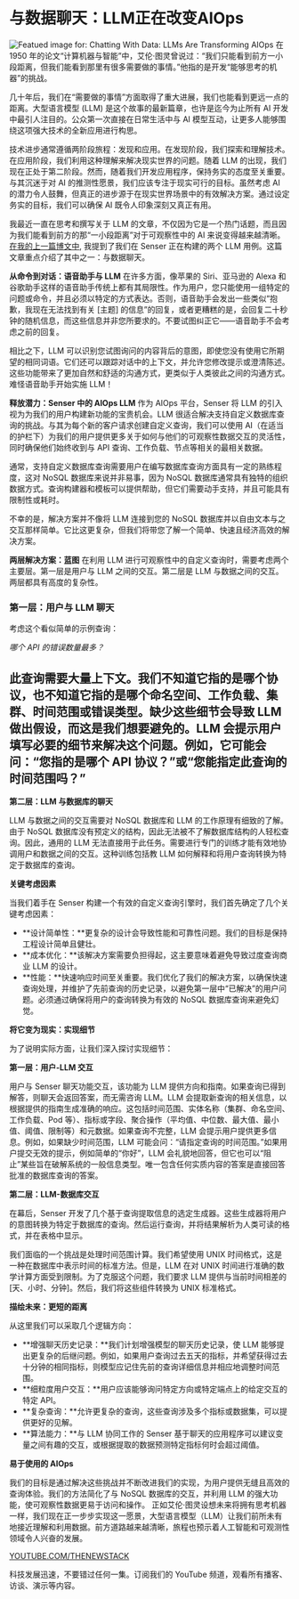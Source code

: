 # 与数据聊天：LLM正在改变AIOps
![Featued image for: Chatting With Data: LLMs Are Transforming AIOps](https://cdn.thenewstack.io/media/2024/08/00057cf6-robot-5702074_1280-1024x639.png)
在 1950 年的论文“计算机器与智能”中，艾伦·图灵曾说过：“我们只能看到前方一小段距离，但我们能看到那里有很多需要做的事情。”他指的是开发“能够思考的机器”的挑战。

几十年后，我们在“需要做的事情”方面取得了重大进展，我们也能看到更远一点的距离。大型语言模型 (LLM) 是这个故事的最新篇章，也许是迄今为止所有 AI 开发中最引人注目的。公众第一次直接在日常生活中与 AI 模型互动，让更多人能够围绕这项强大技术的全新应用进行构思。

技术进步通常遵循两阶段旅程：发现和应用。在发现阶段，我们探索和理解技术。在应用阶段，我们利用这种理解来解决现实世界的问题。随着 LLM 的出现，我们现在正处于第二阶段。然而，随着我们开发应用程序，保持务实的态度至关重要。与其沉迷于对 AI 的推测性愿景，我们应该专注于现实可行的目标。虽然考虑 AI 的潜力令人鼓舞，但真正的进步源于在现实世界场景中的有效解决方案。通过设定务实的目标，我们可以确保 AI 既令人印象深刻又真正有用。

我最近一直在思考和撰写关于 LLM 的文章，不仅因为它是一个热门话题，而且因为我们能看到前方的那“一小段距离”对于可观察性中的 AI 来说变得越来越清晰。[在我的上一篇博文中](https://thenewstack.io/supercharge-aiops-efficiency-with-llms/), 我提到了我们在 Senser 正在构建的两个 LLM 用例。这篇文章重点介绍了其中之一：与数据聊天。

**从命令到对话：语音助手与 LLM**
在许多方面，像苹果的 Siri、亚马逊的 Alexa 和谷歌助手这样的语音助手传统上都有其局限性。作为用户，您只能使用一组特定的问题或命令，并且必须以特定的方式表达。否则，语音助手会发出一些类似“抱歉，我现在无法找到有关 [主题] 的信息”的回复，或者更糟糕的是，会回复二十秒钟的随机信息，而这些信息并非您所要求的。不要试图纠正它——语音助手不会考虑之前的回复。

相比之下，LLM 可以识别您试图询问的内容背后的意图，即使您没有使用它所期望的相同词语。它们还可以跟踪对话中的上下文，并允许您修改提示或澄清陈述。这些功能带来了更加自然和舒适的沟通方式，更类似于人类彼此之间的沟通方式。难怪语音助手开始实施 LLM！

**释放潜力：Senser 中的 AIOps LLM**
作为 AIOps 平台，Senser 将 LLM 的引入视为为我们的用户构建新功能的宝贵机会。LLM 很适合解决支持自定义数据库查询的挑战。与其为每个新的客户请求创建自定义查询，我们可以使用 AI（在适当的护栏下）为我们的用户提供更多关于如何与他们的可观察性数据交互的灵活性，同时确保他们始终收到与 API 查询、工作负载、节点等相关的最相关数据。

通常，支持自定义数据库查询需要用户在编写数据库查询方面具有一定的熟练程度，这对 NoSQL 数据库来说并非易事，因为 NoSQL 数据库通常具有独特的组织数据方式。查询构建器和模板可以提供帮助，但它们需要动手支持，并且可能具有限制性或耗时。

不幸的是，解决方案并不像将 LLM 连接到您的 NoSQL 数据库并以自由文本与之交互那样简单。它比这更复杂，但我们将带您了解一个简单、快速且经济高效的解决方案。

**两层解决方案：蓝图**
在利用 LLM 进行可观察性中的自定义查询时，需要考虑两个主要层。第一层是用户与 LLM 之间的交互。第二层是 LLM 与数据之间的交互。两层都具有高度的复杂性。

### 第一层：用户与 LLM 聊天
考虑这个看似简单的示例查询：

*哪个 API 的错误数量最多？*
## 此查询需要大量上下文。我们不知道它指的是哪个协议，也不知道它指的是哪个命名空间、工作负载、集群、时间范围或错误类型。缺少这些细节会导致 LLM 做出假设，而这是我们想要避免的。LLM 会提示用户填写必要的细节来解决这个问题。例如，它可能会问：“您指的是哪个 API 协议？”或“您能指定此查询的时间范围吗？”

**第二层：LLM 与数据库的聊天**

LLM 与数据之间的交互需要对 NoSQL 数据库和 LLM 的工作原理有细致的了解。由于 NoSQL 数据库没有预定义的结构，因此无法被不了解数据库结构的人轻松查询。因此，通用的 LLM 无法直接用于此任务。需要进行专门的训练才能有效地协调用户和数据之间的交互。这种训练包括教 LLM 如何解释和将用户查询转换为特定于数据库的查询。

**关键考虑因素**

当我们着手在 Senser 构建一个有效的自定义查询引擎时，我们首先确定了几个关键考虑因素：

* **设计简单性：**更复杂的设计会导致性能和可靠性问题。我们的目标是保持工程设计简单且健壮。
* **成本优化：**该解决方案需要负担得起，这主要意味着避免导致过度查询商业 LLM 的设计。
* **性能：**快速响应时间至关重要。我们优化了我们的解决方案，以确保快速查询处理，并维护了先前查询的历史记录，以避免第一层中“已解决”的用户问题。必须通过确保将用户的查询转换为有效的 NoSQL 数据库查询来避免幻觉。

**将它变为现实：实现细节**

为了说明实际方面，让我们深入探讨实现细节：

**第一层：用户-LLM 交互**

用户与 Senser 聊天功能交互，该功能为 LLM 提供方向和指南。如果查询已得到解答，则聊天会返回答案，而无需咨询 LLM。LLM 会提取新查询的相关信息，以根据提供的指南生成准确的响应。这包括时间范围、实体名称（集群、命名空间、工作负载、Pod 等）、指标或字段、聚合操作（平均值、中位数、最大值、最小值、阈值、限制等）和元数据。如果查询不完整，LLM 会提示用户提供更多信息。例如，如果缺少时间范围，LLM 可能会问：“请指定查询的时间范围。”如果用户提交无效的提示，例如简单的“你好”，LLM 会礼貌地回答，但它也可以“阻止”某些旨在破解系统的一般信息类型。唯一包含任何实质内容的答案是直接回答批准的数据库查询的答案。

**第二层：LLM-数据库交互**

在幕后，Senser 开发了几个基于查询提取信息的选定生成器。这些生成器将用户的意图转换为特定于数据库的查询。然后运行查询，并将结果解析为人类可读的格式，并在表格中显示。

我们面临的一个挑战是处理时间范围计算。我们希望使用 UNIX 时间格式，这是一种在数据库中表示时间的标准方法。但是，LLM 在对 UNIX 时间进行准确的数学计算方面受到限制。为了克服这个问题，我们要求 LLM 提供与当前时间相差的 [天、小时、分钟]。然后，我们将这些组件转换为 UNIX 标准格式。

**描绘未来：更短的距离**

从这里我们可以采取几个逻辑方向：

* **增强聊天历史记录：**我们计划增强模型的聊天历史记录，使 LLM 能够提出更复杂的后继问题。例如，如果用户查询过去五天的指标，并希望获得过去十分钟的相同指标，则模型应记住先前的查询详细信息并相应地调整时间范围。
* **细粒度用户交互：**用户应该能够询问特定方向或特定端点上的给定交互的特定 API。
* **复杂查询：**允许更复杂的查询，这些查询涉及多个指标或数据集，可以提供更好的见解。
* **算法能力：**与 LLM 协同工作的 Senser 基于聊天的应用程序可以建议变量之间有趣的交互，或根据提取的数据预测特定指标何时会超过阈值。

**易于使用的 AIOps**

我们的目标是通过解决这些挑战并不断改进我们的实现，为用户提供无缝且高效的查询体验。我们的方法简化了与 NoSQL 数据库的交互，并利用 LLM 的强大功能，使可观察性数据更易于访问和操作。
正如艾伦·图灵设想未来将拥有思考机器一样，我们现在正一步步实现这一愿景，大型语言模型（LLM）让我们前所未有地接近理解和利用数据。前方道路越来越清晰，旅程也预示着人工智能和可观测性领域令人兴奋的发展。

[YOUTUBE.COM/THENEWSTACK](https://youtube.com/thenewstack?sub_confirmation=1)

科技发展迅速，不要错过任何一集。订阅我们的 YouTube 频道，观看所有播客、访谈、演示等内容。